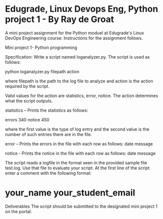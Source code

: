 # Edugrade, Linux Devops Eng, Python project 1 - By Ray de Groat

A mini project assignment for the Python moduel at Edugrade's Linux DevOps Engineering course. Instructions for the assignment follows.

Mini project 1- Python programming

Specification:
Write a script named loganalyzer.py. The script is used as follows:

python loganalyzer.py filepath action

where filepath is the path to the log file to analyze and action is the action required by the script.

Valid values for the action are statistics, error, notice. The action determines what the script outputs.

statistics – Prints the statistics as follows:

errors 340
notice 450

where the first value is the type of log entry and the second value is the number of such entries there are in the file.

error – Prints the errors in the file with each row as follows: date message

notice - Prints the notice in the file with each row as follows: date message

The script reads a logfile in the format seen in the provided sample file test.log. Use that file to evaluate your script. At the first line of the script enter a comment with the following format:

# your_name your_student_email

Deliverables
The script should be submitted to the designated mini project 1 on the portal.
